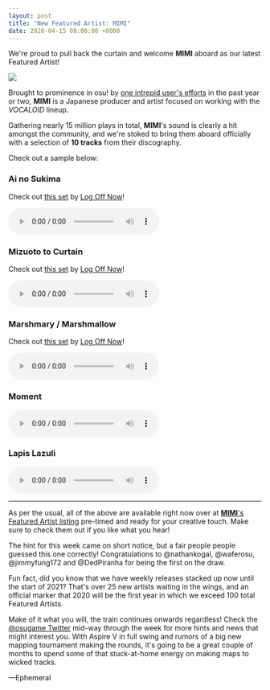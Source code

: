 ```yaml
---
layout: post
title: "New Featured Artist: MIMI"
date: 2020-04-15 08:00:00 +0000
---
```


We're proud to pull back the curtain and welcome **MIMI** aboard as our latest Featured Artist!

![](https://assets.ppy.sh/artists/77/header.jpg)

Brought to prominence in osu! by [one intrepid user's efforts](https://osu.ppy.sh/users/4378277) in the past year or two, **MIMI** is a Japanese producer and artist focused on working with the *VOCALOID* lineup.

Gathering nearly 15 million plays in total, **MIMI**'s sound is clearly a hit amongst the community, and we're stoked to bring them aboard officially with a selection of **10 tracks** from their discography. 

Check out a sample below:

### Ai no Sukima

Check out [this set](https://osu.ppy.sh/beatmapsets/952409) by [Log Off Now](https://osu.ppy.sh/users/4378277)!

<audio controls>
    <source src="https://assets.ppy.sh/artists/77/previews/2076.mp3" type="audio/mpeg">
</audio>

### Mizuoto to Curtain

Check out [this set](https://osu.ppy.sh/beatmapsets/968171) by [Log Off Now](https://osu.ppy.sh/users/4378277)!

<audio controls>
    <source src="https://assets.ppy.sh/artists/77/previews/2081.mp3" type="audio/mpeg">
</audio>

### Marshmary / Marshmallow

Check out [this set](https://osu.ppy.sh/beatmapsets/962088) by [Log Off Now](https://osu.ppy.sh/users/4378277)!

<audio controls>
    <source src="https://assets.ppy.sh/artists/77/previews/2079.mp3" type="audio/mpeg">
</audio>

### Moment

<audio controls>
    <source src="https://assets.ppy.sh/artists/77/previews/2082.mp3" type="audio/mpeg">
</audio>

### Lapis Lazuli

<audio controls>
    <source src="https://assets.ppy.sh/artists/77/previews/2078.mp3" type="audio/mpeg">
</audio>

---

As per the usual, all of the above are available right now over at [**MIMI**'s Featured Artist listing](https://osu.ppy.sh/beatmaps/artists/77) pre-timed and ready for your creative touch. Make sure to check them out if you like what you hear!

The hint for this week came on short notice, but a fair people people guessed this one correctly! Congratulations to @nathankogal, @waferosu, @jimmyfung172 and @DedPiranha for being the first on the draw.

Fun fact, did you know that we have weekly releases stacked up now until the start of 2021? That's over 25 new artists waiting in the wings, and an official marker that 2020 will be the first year in which we exceed 100 total Featured Artists.

Make of it what you will, the train continues onwards regardless! Check the [@osugame Twitter](https://twitter.com/osugame) mid-way through the week for more hints and news that might interest you. With Aspire V in full swing and rumors of a big new mapping tournament making the rounds, it's going to be a great couple of months to spend some of that stuck-at-home energy on making maps to wicked tracks.

—Ephemeral
